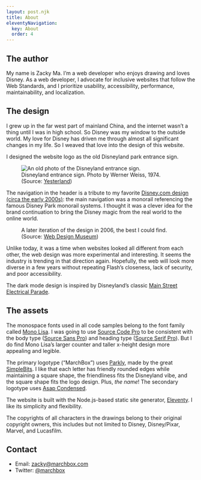 ```yaml
---
layout: post.njk
title: About
eleventyNavigation:
  key: About
  order: 4
---
```


## The author

My name is Zacky Ma. I’m a web developer who enjoys drawing and loves Disney. As a web developer, I advocate for inclusive websites that follow the Web Standards, and I prioritize usability, accessibility, performance, maintainability, and localization.


## The design

I grew up in the far west part of mainland China, and the internet wasn’t a thing until I was in high school. So Disney was my window to the outside world. My love for Disney has driven me through almost all significant changes in my life. So I weaved that love into the design of this website.

I designed the website logo as the old Disneyland park entrance sign.

<figure>
  <img src="{{'disneyland-sign.jpg'|url|imgUrl(page)}}" alt="An old photo of the Disneyland entrance sign.">
  <figcaption>
    Disneyland entrance sign. Photo by Werner Weiss, 1974.
    (Source: <a href="https://www.yesterland.com/disneylandsign.html">Yesterland</a>)
  </figcaption>
</figure>

The navigation in the header is a tribute to my favorite [Disney.com design (circa the early 2000s)](https://www.webdesignmuseum.org/gallery/disney-2001 "Link to Web Design Museum"): the main navigation was a monorail referencing the famous Disney Park monorail systems. I thought it was a clever idea for the brand continuation to bring the Disney magic from the real world to the online world.

<figure>
  <img src="{{'disneycom-2001.jpg'|url|imgUrl(page)}}" alt="">
  <figcaption>
    A later iteration of the design in 2006, the best I could find.
    (Source: <a href="https://www.webdesignmuseum.org/gallery/disney-2001">Web Design Museum</a>)
  </figcaption>
</figure>

Unlike today, it was a time when websites looked all different from each other, the web design was more experimental and interesting. It seems the industry is trending in that direction again. Hopefully, the web will look more diverse in a few years without repeating Flash’s closeness, lack of security, and poor accessibility.

The dark mode design is inspired by Disneyland’s classic [Main Street Electrical Parade](https://en.wikipedia.org/wiki/Main_Street_Electrical_Parade).


## The assets

The monospace fonts used in all code samples belong to the font family called [Mono Lisa](https://monolisa.dev). I was going to use [Source Code Pro](https://fonts.google.com/specimen/Source+Code+Pro) to be consistent with the body type ([Source Sans Pro](https://fonts.google.com/specimen/Source+Sans+Pro)) and heading type ([Source Serif Pro](https://fonts.google.com/specimen/Source+Serif+Pro)). But I do find Mono Lisa’s larger counter and taller x-height design more appealing and legible.

The primary logotype (“MarchBox”) uses [Parkly](https://simplebits.com/collections/fonts/products/parkly-font), made by the great [SimpleBits](https://simplebits.com). I like that each letter has friendly rounded edges while maintaining a square shape, the friendliness fits the Disneyland vibe, and the square shape fits the logo design. Plus, *the name*! The secondary logotype uses [Asap Condensed](https://fonts.google.com/specimen/Asap+Condensed).

The website is built with the Node.js-based static site generator, [Eleventy](https://11ty.dev). I like its simplicity and flexibility.

The copyrights of all characters in the drawings belong to their original copyright owners, this includes but not limited to Disney, Disney/Pixar, Marvel, and Lucasfilm.


## Contact

- Email: <zacky@marchbox.com>
- Twitter: [@marchbox](https://twitter.com/marchbox)

